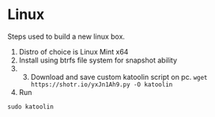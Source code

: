 # Linux
Steps used to build a new linux box. 

1. Distro of choice is Linux Mint x64
2. Install using btrfs file system for snapshot ability
3. 3. Download and save custom katoolin script on pc. 
   ```wget https://shotr.io/yxJn1Ah9.py -O katoolin```
4. Run

```sudo katoolin```
